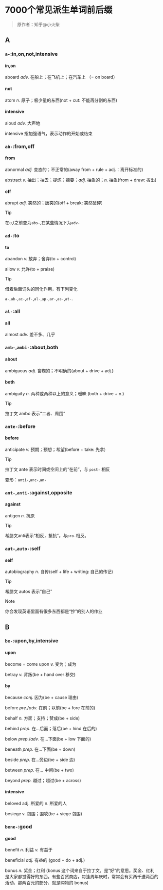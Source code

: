 # 7000个常见派生单词前后缀

> 原作者：知乎@小火柴

## **A**

### `a-`:in,on,not,intensive

<!-- tabs:start -->

#### **in,on**

aboard *adv.* 在船上；在飞机上；在汽车上 （= on board）

#### **not**

atom *n.* 原子；极少量的东西(not + cut: 不能再分割的东西)

#### **intensive**

aloud *adv.* 大声地

intensive 指加强语气，表示动作的开始或结束

<!-- tabs:end -->

### `ab-`:from,off

<!-- tabs:start -->

#### **from**

abnormal *adj.* 变态的；不正常的(away from + rule + adj.：离开标准的)

abstract *v.* 抽出；抽去；提炼；摘要；*adj.* 抽象的；*n.* 抽象(from + draw: 拔出)

#### **off**

abrupt *adj.* 突然的；唐突的(off + break: 突然破碎)

<!-- tabs:end -->

> [!TIP]
> 在c,t之前变为`abs-`,在某些情况下为`adv-`

### `ad-`:to

<!-- tabs:start -->

#### **to**

abandon *v.* 放弃；舍弃(to + control)

allow *v.* 允许(to + praise)

<!-- tabs:end -->

> [!TIP]
> 借着后面词头的同化作用，有下列变化 
>
> `a-`,`ab-`,`ac-`,`af-`,`al-`,`ap-`,`ar-`,`as-`,`at-`.

### `al-`:all

<!-- tabs:start -->

#### **all**

almost *adv.* 差不多、几乎

<!-- tabs:end -->

### `amb-`,`ambi-`:about,both

<!-- tabs:start -->

#### **about**
ambiguous *adj.* 含糊的；不明确的(about + drive + adj.)
#### **both**
ambiguity *n.* 两种或两种以上的意义；暧昧 (both + drive + n.)

<!-- tabs:end -->

> [!TIP]
> 拉丁文 ambo 表示“二者、周围”

### `ante-`:before

<!-- tabs:start -->

#### **before**

anticipate *v.* 预期；预想；希望(before + take: 先拿)

<!-- tabs:end -->

> [!TIP]
> 拉丁文 ante 表示时间或空间上的“在前”，与 `post-` 相反
> 
> 变形：`anti-`,`anc-`,`an-`

### `ant-`,`anti-`:against,opposite

<!-- tabs:start -->

#### **against**

antigen *n.* 抗原

<!-- tabs:end -->

> [!TIP]
> 希腊文anti表示“相反，抵抗”，与`pro-`相反。

### `aut-`,`auto-`:self

<!-- tabs:start -->
#### **self**

autobiography *n.* 自传(self + life + writing: 自己的传记)

<!-- tabs:end -->

> [!TIP]
> 希腊文 autos 表示“自己”

<!-- chat:start -->

> [!NOTE]
>
> 你会发现英语里面有很多东西都是“抄”的别人的作业 

## **B**

### `be-`:upon,by,intensive

<!-- tabs:start -->

#### **upon**

become = come upon *v.* 变为；成为

betray *v.* 背叛(be + hand over 移交)

#### **by**

because *conj.* 因为(be + cause 理由)

before *pre*./*adv.* 在前；以前(be + fore 在前的)

behalf *n.* 方面；支持；赞成(be + side)

behind *prep.* 在...后面；落后(be + hind 在后的)

below *prep.*/*adv.* 在...下面(be + low 下面的)

beneath *prep.* 在...下面(be + down)

beside *prep.* 在...旁边(be + side 边)

between *prep.* 在... 中间(be + two)

beyond *prep.* 越过；超过(be + across)

#### **intensive**
beloved adj. 所爱的 n. 所爱的人

besiege v. 包围；围攻(be + siege 包围)

<!-- tabs:end -->

### `bene-`:good

<!-- tabs:start -->

#### **good**

benefit *n.* 利益 *v.* 有益于

beneficial *adj.* 有益的 (good + do + adj.)

bonus *n.*  奖金；红利 (bonus 这个词来自于拉丁文，是“好”的意思。奖金、红利是大家都觉得好的东西。有些百货商店，每逢周年庆时，常常会有买两千送两百的活动，那两百元的部分，就是购物的 bonus)
